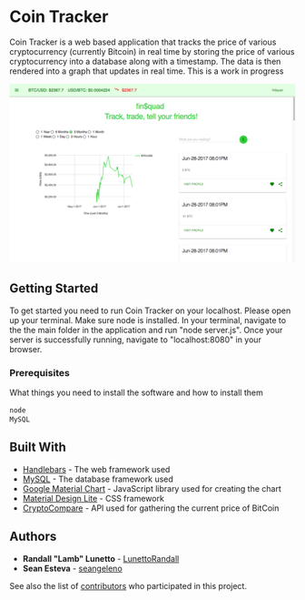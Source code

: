 # Coin Tracker

Coin Tracker is a web based application that tracks the price of various cryptocurrency (currently Bitcoin) in real time by storing the price of various cryptocurrency into a database along with a timestamp. The data is then rendered into a graph that updates in real time. This is a work in progress

![Screenshot](public/assets/images/fullscreen.png)

## Getting Started

To get started you need to run Coin Tracker on your localhost. Please open up your terminal. Make sure node is installed. In your terminal, navigate to the the main folder in the application and run "node server.js".
Once your server is successfully running, navigate to "localhost:8080" in your browser.

### Prerequisites

What things you need to install the software and how to install them

```
node
MySQL
```

## Built With

* [Handlebars](http://handlebarsjs.com/) - The web framework used
* [MySQL](https://www.mysql.com/) - The database framework used
* [Google Material Chart](https://developers.google.com/chart/) - JavaScript library used for creating the chart
* [Material Design Lite](https://getmdl.io/) - CSS framework
* [CryptoCompare](https://www.cryptocompare.com/api) - API used for gathering the current price of BitCoin



## Authors

* **Randall "Lamb" Lunetto** - [LunettoRandall](https://github.com/LunettoRandall)
* **Sean Esteva** - [seangeleno](https://github.com/seangeleno)

See also the list of [contributors](https://github.com/Capitol-Hill/Capitol-Hill/graphs/contributors) who participated in this project.